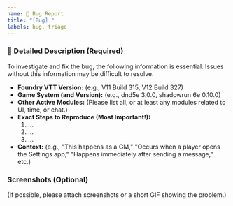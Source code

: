 ```yaml
---
name: 🐞 Bug Report
title: "[Bug] "
labels: bug, triage
---
```


### 🐞 Detailed Description (Required)
To investigate and fix the bug, the following information is essential. Issues without this information may be difficult to resolve.

* **Foundry VTT Version:** (e.g., V11 Build 315, V12 Build 327)
* **Game System (and Version):** (e.g., dnd5e 3.0.0, shadowrun 6e 0.10.0)
* **Other Active Modules:** (Please list all, or at least any modules related to UI, time, or chat.)
* **Exact Steps to Reproduce (Most Important!):**
    1.  ...
    2.  ...
    3.  ...
* **Context:** (e.g., "This happens as a GM," "Occurs when a player opens the Settings app," "Happens immediately after sending a message," etc.)

### Screenshots (Optional)
(If possible, please attach screenshots or a short GIF showing the problem.)

